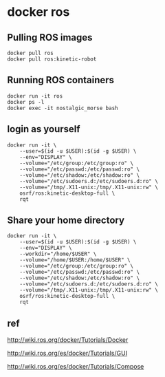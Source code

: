 # docker ros


## Pulling ROS images
    docker pull ros
    docker pull ros:kinetic-robot

## Running ROS containers
    docker run -it ros
    docker ps -l
    docker exec -it nostalgic_morse bash

## login as yourself
    docker run -it \
        --user=$(id -u $USER):$(id -g $USER) \
        --env="DISPLAY" \
        --volume="/etc/group:/etc/group:ro" \
        --volume="/etc/passwd:/etc/passwd:ro" \
        --volume="/etc/shadow:/etc/shadow:ro" \
        --volume="/etc/sudoers.d:/etc/sudoers.d:ro" \
        --volume="/tmp/.X11-unix:/tmp/.X11-unix:rw" \
        osrf/ros:kinetic-desktop-full \
        rqt

## Share your home directory
    docker run -it \
        --user=$(id -u $USER):$(id -g $USER) \
        --env="DISPLAY" \
        --workdir="/home/$USER" \
        --volume="/home/$USER:/home/$USER" \
        --volume="/etc/group:/etc/group:ro" \
        --volume="/etc/passwd:/etc/passwd:ro" \
        --volume="/etc/shadow:/etc/shadow:ro" \
        --volume="/etc/sudoers.d:/etc/sudoers.d:ro" \
        --volume="/tmp/.X11-unix:/tmp/.X11-unix:rw" \
        osrf/ros:kinetic-desktop-full \
        rqt


## ref
http://wiki.ros.org/docker/Tutorials/Docker

http://wiki.ros.org/es/docker/Tutorials/GUI

http://wiki.ros.org/es/docker/Tutorials/Compose